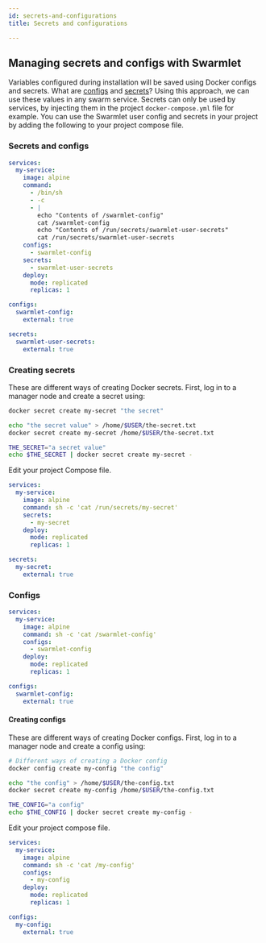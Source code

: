```yaml
---
id: secrets-and-configurations
title: Secrets and configurations

---
```


## Managing secrets and configs with Swarmlet
Variables configured during installation will be saved using Docker configs and secrets.
What are [configs](https://docs.docker.com/engine/swarm/configs/) and [secrets](https://docs.docker.com/engine/swarm/secrets/)?
Using this approach, we can use these values in any swarm service.
Secrets can only be used by services, by injecting them in the project `docker-compose.yml` file for example.
You can use the Swarmlet user config and secrets in your project by adding the following to your project compose file.

### Secrets and configs
```yml
services:
  my-service:
    image: alpine
    command:
      - /bin/sh
      - -c
      - |
        echo "Contents of /swarmlet-config"
        cat /swarmlet-config
        echo "Contents of /run/secrets/swarmlet-user-secrets"
        cat /run/secrets/swarmlet-user-secrets
    configs:
      - swarmlet-config
    secrets:
      - swarmlet-user-secrets
    deploy:
      mode: replicated
      replicas: 1

configs:
  swarmlet-config:
    external: true

secrets:
  swarmlet-user-secrets:
    external: true
```

### Creating secrets
These are different ways of creating Docker secrets. First, log in to a manager node and create a secret using:
```sh
docker secret create my-secret "the secret"

echo "the secret value" > /home/$USER/the-secret.txt
docker secret create my-secret /home/$USER/the-secret.txt

THE_SECRET="a secret value"
echo $THE_SECRET | docker secret create my-secret -
```
Edit your project Compose file.
```yml
services:
  my-service:
    image: alpine
    command: sh -c 'cat /run/secrets/my-secret'
    secrets:
      - my-secret
    deploy:
      mode: replicated
      replicas: 1

secrets:
  my-secret:
    external: true
```
### Configs
```yml
services:
  my-service:
    image: alpine
    command: sh -c 'cat /swarmlet-config'
    configs:
      - swarmlet-config
    deploy:
      mode: replicated
      replicas: 1

configs:
  swarmlet-config:
    external: true
```
#### Creating configs
These are different ways of creating Docker configs. First, log in to a manager node and create a config using:
```sh
# Different ways of creating a Docker config
docker config create my-config "the config"

echo "the config" > /home/$USER/the-config.txt
docker secret create my-config /home/$USER/the-config.txt

THE_CONFIG="a config"
echo $THE_CONFIG | docker secret create my-config -
```
Edit your project compose file.
```yml
services:
  my-service:
    image: alpine
    command: sh -c 'cat /my-config'
    configs:
      - my-config
    deploy:
      mode: replicated
      replicas: 1

configs:
  my-config:
    external: true
```
